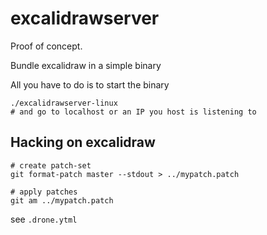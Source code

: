 # excalidrawserver

Proof of concept.

Bundle excalidraw in a simple binary

All you have to do is to start the binary

```
./excalidrawserver-linux
# and go to localhost or an IP you host is listening to
```

## Hacking on excalidraw
```
# create patch-set
git format-patch master --stdout > ../mypatch.patch

# apply patches
git am ../mypatch.patch
```
see `.drone.ytml`
